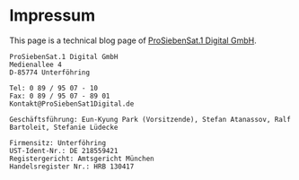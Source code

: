 ---
---

# Impressum

This page is a technical blog page of [ProSiebenSat.1 Digital GmbH](http://prosiebensat1digital.de).

```
ProSiebenSat.1 Digital GmbH
Medienallee 4
D-85774 Unterföhring

Tel: 0 89 / 95 07 - 10
Fax: 0 89 / 95 07 - 89 01
Kontakt@ProSiebenSat1Digital.de

Geschäftsführung: Eun-Kyung Park (Vorsitzende), Stefan Atanassov, Ralf Bartoleit, Stefanie Lüdecke

Firmensitz: Unterföhring
UST-Ident-Nr.: DE 218559421
Registergericht: Amtsgericht München
Handelsregister Nr.: HRB 130417
```
